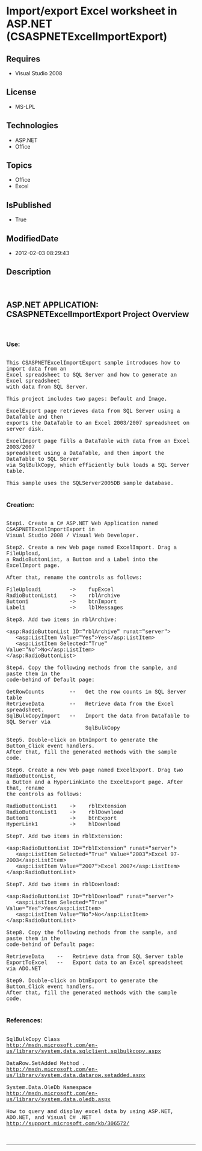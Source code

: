 # Import/export Excel worksheet in ASP.NET (CSASPNETExcelImportExport)
## Requires
* Visual Studio 2008
## License
* MS-LPL
## Technologies
* ASP.NET
* Office
## Topics
* Office
* Excel
## IsPublished
* True
## ModifiedDate
* 2012-02-03 08:29:43
## Description

<p style="font-family:Courier New">&nbsp;</p>
<h2>ASP.NET APPLICATION: CSASPNETExcelImportExport Project Overview</h2>
<p style="font-family:Courier New">&nbsp;</p>
<h3>Use:</h3>
<p style="font-family:Courier New"><br>
This CSASPNETExcelImportExport sample introduces how to import data from an <br>
Excel spreadsheet to SQL Server and how to generate an Excel spreadsheet <br>
with data from SQL Server.<br>
<br>
This project includes two pages: Default and Image.<br>
<br>
ExcelExport page retrieves data from SQL Server using a DataTable and then <br>
exports the DataTable to an Excel 2003/2007 spreadsheet on server disk. <br>
<br>
ExcelImport page fills a DataTable with data from an Excel 2003/2007 <br>
spreadsheet using a DataTable, and then import the DataTable to SQL Server <br>
via SqlBulkCopy, which efficiently bulk loads a SQL Server table.<br>
<br>
This sample uses the SQLServer2005DB sample database. <br>
<br>
</p>
<h3>Creation:</h3>
<p style="font-family:Courier New"><br>
Step1. Create a C# ASP.NET Web Application named CSASPNETExcelImportExport in <br>
Visual Studio 2008 / Visual Web Developer.<br>
<br>
Step2. Create a new Web page named ExcelImport. Drag a FileUpload,<br>
a RadioButtonList, a Button and a Label into the ExcelImport page. <br>
<br>
After that, rename the controls as follows:<br>
<br>
FileUpload1 &nbsp; &nbsp; &nbsp; &nbsp; -&gt; &nbsp; &nbsp;fupExcel <br>
RadioButtonList1 &nbsp; &nbsp;-&gt; &nbsp; &nbsp;rblArchive<br>
Button1 &nbsp; &nbsp; &nbsp; &nbsp; &nbsp; &nbsp; -&gt; &nbsp; &nbsp;btnImport<br>
Label1 &nbsp; &nbsp; &nbsp; &nbsp; &nbsp; &nbsp; &nbsp;-&gt; &nbsp; &nbsp;lblMessages<br>
<br>
Step3. Add two items in rblArchive:<br>
<br>
&lt;asp:RadioButtonList ID=&quot;rblArchive&quot; runat=&quot;server&quot;&gt;<br>
&nbsp; &nbsp;&lt;asp:ListItem Value=&quot;Yes&quot;&gt;Yes&lt;/asp:ListItem&gt;<br>
&nbsp; &nbsp;&lt;asp:ListItem Selected=&quot;True&quot; Value=&quot;No&quot;&gt;No&lt;/asp:ListItem&gt;<br>
&lt;/asp:RadioButtonList&gt; &nbsp; &nbsp;<br>
<br>
Step4. Copy the following methods from the sample, and paste them in the <br>
code-behind of Default page:<br>
<br>
GetRowCounts &nbsp; &nbsp; &nbsp; &nbsp;-- &nbsp; Get the row counts in SQL Server table<br>
RetrieveData &nbsp; &nbsp; &nbsp; &nbsp;-- &nbsp; Retrieve data from the Excel spreadsheet.<br>
SqlBulkCopyImport &nbsp; -- &nbsp; Import the data from DataTable to SQL Server via<br>
&nbsp;&nbsp;&nbsp;&nbsp;&nbsp;&nbsp;&nbsp;&nbsp;&nbsp;&nbsp;&nbsp;&nbsp;&nbsp;&nbsp;&nbsp;&nbsp;&nbsp;&nbsp;&nbsp;&nbsp;&nbsp;&nbsp;&nbsp;&nbsp; SqlBulkCopy<br>
<br>
Step5. Double-click on btnImport to generate the Button_Click event handlers.<br>
After that, fill the generated methods with the sample code.<br>
<br>
Step6. Create a new Web page named ExcelExport. Drag two RadioButtonList, <br>
a Button and a HyperLinkinto the ExcelExport page. After that, rename <br>
the controls as follows:<br>
<br>
RadioButtonList1 &nbsp; &nbsp;-&gt; &nbsp; &nbsp;rblExtension<br>
RadioButtonList1 &nbsp; &nbsp;-&gt; &nbsp; &nbsp;rblDownload<br>
Button1 &nbsp; &nbsp; &nbsp; &nbsp; &nbsp; &nbsp; -&gt; &nbsp; &nbsp;btnExport<br>
HyperLink1 &nbsp; &nbsp; &nbsp; &nbsp; &nbsp;-&gt; &nbsp; &nbsp;hlDownload<br>
<br>
Step7. Add two items in rblExtension:<br>
<br>
&lt;asp:RadioButtonList ID=&quot;rblExtension&quot; runat=&quot;server&quot;&gt;<br>
&nbsp; &nbsp;&lt;asp:ListItem Selected=&quot;True&quot; Value=&quot;2003&quot;&gt;Excel 97-2003&lt;/asp:ListItem&gt;<br>
&nbsp; &nbsp;&lt;asp:ListItem Value=&quot;2007&quot;&gt;Excel 2007&lt;/asp:ListItem&gt;<br>
&lt;/asp:RadioButtonList&gt; &nbsp;<br>
<br>
Step7. Add two items in rblDownload:<br>
<br>
&lt;asp:RadioButtonList ID=&quot;rblDownload&quot; runat=&quot;server&quot;&gt;<br>
&nbsp; &nbsp;&lt;asp:ListItem Selected=&quot;True&quot; Value=&quot;Yes&quot;&gt;Yes&lt;/asp:ListItem&gt;<br>
&nbsp; &nbsp;&lt;asp:ListItem Value=&quot;No&quot;&gt;No&lt;/asp:ListItem&gt;<br>
&lt;/asp:RadioButtonList&gt;<br>
<br>
Step8. Copy the following methods from the sample, and paste them in the <br>
code-behind of Default page:<br>
<br>
RetrieveData &nbsp; &nbsp;-- &nbsp; Retrieve data from SQL Server table<br>
ExportToExcel &nbsp; -- &nbsp; Export data to an Excel spreadsheet via ADO.NET<br>
<br>
Step9. Double-click on btnExport to generate the Button_Click event handlers.<br>
After that, fill the generated methods with the sample code.<br>
<br>
</p>
<h3>References:</h3>
<p style="font-family:Courier New"><br>
SqlBulkCopy Class<br>
<a href="http://msdn.microsoft.com/en-us/library/system.data.sqlclient.sqlbulkcopy.aspx" target="_blank">http://msdn.microsoft.com/en-us/library/system.data.sqlclient.sqlbulkcopy.aspx</a><br>
<br>
DataRow.SetAdded Method .<br>
<a href="http://msdn.microsoft.com/en-us/library/system.data.datarow.setadded.aspx" target="_blank">http://msdn.microsoft.com/en-us/library/system.data.datarow.setadded.aspx</a><br>
<br>
System.Data.OleDb Namespace<br>
<a href="http://msdn.microsoft.com/en-us/library/system.data.oledb.aspx" target="_blank">http://msdn.microsoft.com/en-us/library/system.data.oledb.aspx</a><br>
<br>
How to query and display excel data by using ASP.NET, ADO.NET, and Visual C# .NET<br>
<a href="http://support.microsoft.com/kb/306572/" target="_blank">http://support.microsoft.com/kb/306572/</a><br>
<br>
<br>
</p>
<hr>
<div><a href="http://go.microsoft.com/?linkid=9759640" style="margin-top:3px"><img src="http://bit.ly/onecodelogo" alt="">
</a></div>
